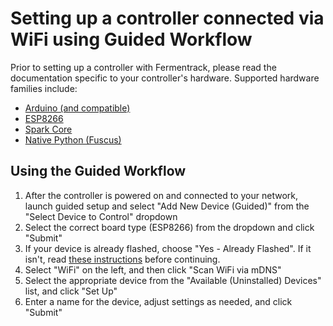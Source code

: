 # Setting up a controller connected via WiFi using Guided Workflow

Prior to setting up a controller with Fermentrack, please read the documentation specific to your controller's hardware. Supported hardware families include:
 
* [Arduino (and compatible)](../hardware/Arduino.md)
* [ESP8266](../hardware/ESP8266.md)
* [Spark Core](../hardware/Spark.md)
* [Native Python (Fuscus)](../hardware/Native%20Python.md)


## Using the Guided Workflow

1. After the controller is powered on and connected to your network, launch guided setup and select "Add New Device (Guided)" from the "Select Device to Control" dropdown
2. Select the correct board type (ESP8266) from the dropdown and click "Submit"
3. If your device is already flashed, choose "Yes - Already Flashed". If it isn't, read [these instructions](Flashing%20a%20Controller.md) before continuing. 
4. Select "WiFi" on the left, and then click "Scan WiFi via mDNS"
5. Select the appropriate device from the "Available (Uninstalled) Devices" list, and click "Set Up"
6. Enter a name for the device, adjust settings as needed, and click "Submit"
